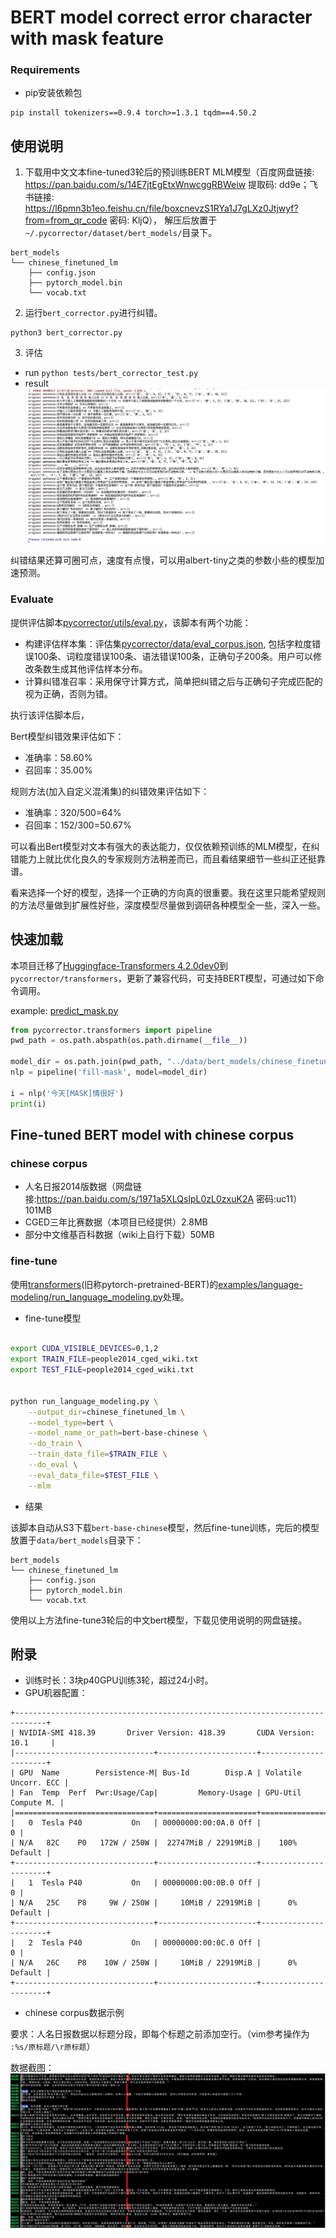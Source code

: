 # BERT model correct error character with mask feature


### Requirements
* pip安装依赖包
```
pip install tokenizers==0.9.4 torch>=1.3.1 tqdm==4.50.2
```

## 使用说明


1. 下载用中文文本fine-tuned3轮后的预训练BERT MLM模型（百度网盘链接: https://pan.baidu.com/s/14E7jtEgEtxWnwcggRBWeiw 提取码: dd9e；飞书链接: https://l6pmn3b1eo.feishu.cn/file/boxcnevzS1RYa1J7gLXz0Jtjwyf?from=from_qr_code   密码: KljQ），
解压后放置于`~/.pycorrector/dataset/bert_models/`目录下。
```
bert_models
└── chinese_finetuned_lm
    ├── config.json
    ├── pytorch_model.bin
    └── vocab.txt
```

2. 运行`bert_corrector.py`进行纠错。
```
python3 bert_corrector.py
```

3. 评估

- run
 `python tests/bert_corrector_test.py`
- result
![result](../../docs/git_image/bert_result.png)

纠错结果还算可圈可点，速度有点慢，可以用albert-tiny之类的参数小些的模型加速预测。


### Evaluate

提供评估脚本[pycorrector/utils/eval.py](../utils/eval.py)，该脚本有两个功能：
- 构建评估样本集：评估集[pycorrector/data/eval_corpus.json](../data/eval_corpus.json), 包括字粒度错误100条、词粒度错误100条、语法错误100条，正确句子200条。用户可以修改条数生成其他评估样本分布。
- 计算纠错准召率：采用保守计算方式，简单把纠错之后与正确句子完成匹配的视为正确，否则为错。

执行该评估脚本后，

Bert模型纠错效果评估如下：
- 准确率：58.60%
- 召回率：35.00%

规则方法(加入自定义混淆集)的纠错效果评估如下：
- 准确率：320/500=64%
- 召回率：152/300=50.67%


可以看出Bert模型对文本有强大的表达能力，仅仅依赖预训练的MLM模型，在纠错能力上就比优化良久的专家规则方法稍差而已，而且看结果细节一些纠正还挺靠谱。

看来选择一个好的模型，选择一个正确的方向真的很重要。我在这里只能希望规则的方法尽量做到扩展性好些，深度模型尽量做到调研各种模型全一些，深入一些。



## 快速加载

本项目迁移了[Huggingface-Transformers 4.2.0dev0](https://github.com/huggingface/transformers)到`pycorrector/transformers`，更新了兼容代码，可支持BERT模型，可通过如下命令调用。

example: [predict_mask.py](predict_mask.py)

```python
from pycorrector.transformers import pipeline
pwd_path = os.path.abspath(os.path.dirname(__file__))

model_dir = os.path.join(pwd_path, "../data/bert_models/chinese_finetuned_lm/")
nlp = pipeline('fill-mask', model=model_dir)

i = nlp('今天[MASK]情很好')
print(i)

```


## Fine-tuned BERT model with chinese corpus

### chinese corpus

- 人名日报2014版数据（网盘链接:https://pan.baidu.com/s/1971a5XLQsIpL0zL0zxuK2A  密码:uc11）101MB
- CGED三年比赛数据（本项目已经提供）2.8MB
- 部分中文维基百科数据（wiki上自行下载）50MB


### fine-tune
使用[transformers](https://github.com/huggingface/transformers)(旧称pytorch-pretrained-BERT)的[examples/language-modeling/run_language_modeling.py](https://github.com/huggingface/transformers/blob/master/examples/language-modeling/run_language_modeling.py)处理。
- fine-tune模型
```bash

export CUDA_VISIBLE_DEVICES=0,1,2
export TRAIN_FILE=people2014_cged_wiki.txt
export TEST_FILE=people2014_cged_wiki.txt


python run_language_modeling.py \
    --output_dir=chinese_finetuned_lm \
    --model_type=bert \
    --model_name_or_path=bert-base-chinese \
    --do_train \
    --train_data_file=$TRAIN_FILE \
    --do_eval \
    --eval_data_file=$TEST_FILE \
    --mlm
```
- 结果

该脚本自动从S3下载`bert-base-chinese`模型，然后fine-tune训练，完后的模型放置于`data/bert_models`目录下：
```
bert_models
└── chinese_finetuned_lm
    ├── config.json
    ├── pytorch_model.bin
    └── vocab.txt
```
使用以上方法fine-tune3轮后的中文bert模型，下载见使用说明的网盘链接。

## 附录
- 训练时长：3块p40GPU训练3轮，超过24小时。
- GPU机器配置：
```
+-----------------------------------------------------------------------------+
| NVIDIA-SMI 418.39       Driver Version: 418.39       CUDA Version: 10.1     |
|-------------------------------+----------------------+----------------------+
| GPU  Name        Persistence-M| Bus-Id        Disp.A | Volatile Uncorr. ECC |
| Fan  Temp  Perf  Pwr:Usage/Cap|         Memory-Usage | GPU-Util  Compute M. |
|===============================+======================+======================|
|   0  Tesla P40           On   | 00000000:00:0A.0 Off |                    0 |
| N/A   82C    P0   172W / 250W |  22747MiB / 22919MiB |    100%      Default |
+-------------------------------+----------------------+----------------------+
|   1  Tesla P40           On   | 00000000:00:0B.0 Off |                    0 |
| N/A   25C    P8     9W / 250W |     10MiB / 22919MiB |      0%      Default |
+-------------------------------+----------------------+----------------------+
|   2  Tesla P40           On   | 00000000:00:0C.0 Off |                    0 |
| N/A   26C    P8    10W / 250W |     10MiB / 22919MiB |      0%      Default |
+-------------------------------+----------------------+----------------------+

```
- chinese corpus数据示例

要求：人名日报数据以标题分段，即每个标题之前添加空行。（vim参考操作为  `:%s/原标题/\r原标题`）

数据截图：
![corpus](../../docs/git_image/peoplecorpus.png)
